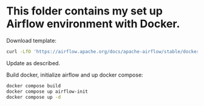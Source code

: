 # This folder contains my set up Airflow environment with Docker.

Download template:

```bash
curl -LfO 'https://airflow.apache.org/docs/apache-airflow/stable/docker-compose.yaml'
```

Update as described.

Build docker, initialize airflow and up docker compose:
```bash
docker compose build
docker compose up airflow-init
docker compose up -d
```